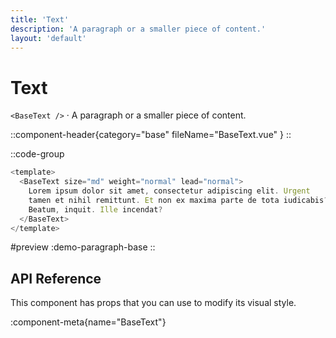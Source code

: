 ```yaml
---
title: 'Text'
description: 'A paragraph or a smaller piece of content.'
layout: 'default'
---
```


# Text

`<BaseText />` · A paragraph or a smaller piece of content.

::component-header{category="base" fileName="BaseText.vue" }
::

::code-group

```js [DemoTextBase.vue]
<template>
  <BaseText size="md" weight="normal" lead="normal">
    Lorem ipsum dolor sit amet, consectetur adipiscing elit. Urgent 
    tamen et nihil remittunt. Et non ex maxima parte de tota iudicabis? 
    Beatum, inquit. Ille incendat?
  </BaseText>
</template>
```

#preview
:demo-paragraph-base
::

## API Reference

This component has props that you can use to modify its visual style.

:component-meta{name="BaseText"}
